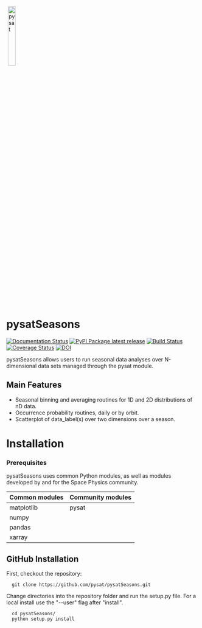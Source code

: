 <div align="left">
        <img height="0" width="0px">
        <img width="20%" src="https://raw.githubusercontent.com/pysat/pysatSeasons/main/logo.png" alt="pysat" title="pysatSeasons"</img>
</div>

# pysatSeasons
[![Documentation Status](https://readthedocs.org/projects/pysatseasons/badge/?version=latest)](https://pysatseasons.readthedocs.io/en/latest/?badge=latest)
[![PyPI Package latest release](https://img.shields.io/pypi/v/pysatSeasons.svg)](https://pypi.python.org/pypi/pysatSeasons)
[![Build Status](https://github.com/pysat/pysatSeasons/actions/workflows/main.yml/badge.svg)](https://github.com/pysat/pysatSeasons/actions/workflows/main.yml/badge.svg)
[![Coverage Status](https://coveralls.io/repos/github/pysat/pysatSeasons/badge.svg?branch=main)](https://coveralls.io/github/pysat/pysatSeasons?branch=main)
[![DOI](https://zenodo.org/badge/209365329.svg)](https://zenodo.org/badge/latestdoi/209365329)



pysatSeasons allows users to run seasonal data analyses over N-dimensional 
data sets managed through the pysat module.

Main Features
-------------
- Seasonal binning and averaging routines for 1D and 2D distributions of nD data.
- Occurrence probability routines, daily or by orbit.
- Scatterplot of data_label(s) over two dimensions over a season.


# Installation

### Prerequisites

pysatSeasons uses common Python modules, as well as modules developed by
and for the Space Physics community.  

| Common modules | Community modules |
| -------------- | ----------------- |
| matplotlib     | pysat             |
| numpy          |                   |
| pandas         |                   |
| xarray         |                   |

## GitHub Installation

First, checkout the repository:

```
  git clone https://github.com/pysat/pysatSeasons.git
```

Change directories into the repository folder and run the setup.py file.  For
a local install use the "--user" flag after "install".

```
  cd pysatSeasons/
  python setup.py install
```
